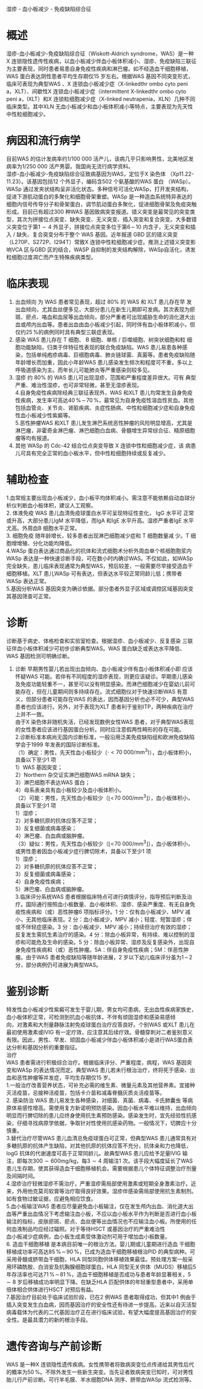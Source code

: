 湿疹 - 血小板减少 - 免疫缺陷综合征  
# 概述  
湿疹-血小板减少-免疫缺陷综合征（Wiskott-Aldrich syndrome，WAS）是一种X 连锁隐性遗传性疾病，以血小板减少伴血小板体积减小、湿疹、免疫缺陷三联征为主要表现，同时患者易患自身免疫性疾病和淋巴瘤。如不经造血干细胞移植，WAS 蛋白表达阴性患者平均生存期仅15 岁左右。根据WAS 基因不同突变形式，临床可表现为典型WAS 、X 连锁血小板减少症（X-linkedthr ombo cyto peni a，XLT）、间歇性X 连锁血小板减少症（intermittent X-linkedthr ombo cyto peni a，IXLT）和X 连锁粒细胞减少症（X-linked neutrapenia，XLN）几种不同临床类型。其中XLN 无血小板减少和血小板体积减小等特点，主要表现为先天性中性粒细胞减少。  
# 病因和流行病学  
目前WAS 的估计发病率约1/100 000 活产儿，该病几乎只影响男性，北美地区发病率为1/250 000 活产男婴。我国尚无流行病学资料。  
湿疹-血小板减少-免疫缺陷综合征致病基因为WAS，定位于X 染色体
（Xp11.22-11.23）。该基因包括12 个外显子，编码含502 个氨基酸的WAS 蛋白
（WASp）。WASp 通过发夹状结构呈非活化状态。多种信号可活化WASp，打开发夹结构，促进下游肌动蛋白的多聚化和细胞骨架重塑。WASp 是一种造血系统特异表达的细胞内信号传导分子和骨架蛋白，调节肌动蛋白多聚化，促进细胞骨架及免疫突触形成。目前已有超过300 种WAS 基因致病突变报道。错义突变是最常见的突变类型，其次为拼接位点突变、缺失突变、无义突变、插入突变和复合突变。大多数错义突变位于第$1{\sim}4$ 外显子，拼接位点突变多位于第$6\!\sim\!10$ 内含子，无义突变和插入 / 缺失、复合突变分布于整个 WAS  基因。近年报道 GBD 区的错义突变（L270P、S272P、I294T）常致X 连锁中性粒细胞减少症。推测上述错义突变影响VCA 区与GBD 区的结合，WASP 自抑制的发夹结构解除，WASp自活化，诱发粒细胞过度凋亡而产生特殊疾病类型。  
# 临床表现  
1. 出血倾向 为 WAS  患者常见表现，超过 $80\%$ 的 WAS  和 XLT  患儿存在早 发出血倾向，尤其血丝便多见，大部分患儿在新生儿期即可发病。其次表现为瘀斑、瘀点、咯血和血尿等出血倾向，部分严重者可出现威胁生命的消化道大出血或颅内出血等。患者出血由血小板减少引起，同时伴有血小板体积减小，但仅约$25\,\%$的病例同时具有典型三联症表现。  
2. 感染 WAS  患儿存在 T  细胞、 B  细胞、单核 / 巨噬细胞、树突状细胞和粒 细胞功能缺陷，归类于伴特征性表现的联合免疫缺陷。WAS 患儿易患各种感染，包括单纯疱疹病毒、巨细胞病毒、肺炎链球菌、真菌等。患者免疫缺陷随年龄增长而加重，因此小年龄WAS 患儿感染发生频次和程度可不重，多以上呼吸道感染为主。而年长儿可能肺炎等严重感染则较多见。  
3. 湿疹 约 $80\%$ 的 WAS  患儿可出现湿疹，范围和严重程度差异很大。可有 典型严重、难治性湿疹，也可非常轻微，甚至无湿疹表现。  
4.自身免疫性疾病除经典三联征表现外，WAS 和XLT 患儿均常发生自身免疫性疾病，发生率可高达$40\,\%\!\sim\!70\,\%$，最常见为自身免疫性溶血性贫血。其他包括血管炎、关节炎、肾脏疾病、炎症性肠病、中性粒细胞减少症和自身免疫性血小板减少性紫癜等。  
5.恶性肿瘤WAS 和XLT 患儿发生淋巴系统恶性肿瘤的风险明显增高，尤其是淋巴瘤，非霍奇金淋巴瘤、淋巴细胞白血病、骨髓增生异常综合征、精原细胞瘤等均有报道。  
6. 其他 WASp  的 Cdc-42  结合位点突变导致 X  连锁中性粒细胞减少症，该 病患儿可具有完全正常的血小板水平，但中性粒细胞持续或反复减少。  
# 辅助检查  
1.血常规主要出现血小板减少，血小板平均体积减小。需注意不能依赖自动血球分析仪判断血小板体积，建议人工观察。  
2. 体液免疫 WAS  患儿血清免疫球蛋白水平可呈现特征性变化， IgG  水平可 正常或升高，大部分患儿IgM 水平降低，而IgA 和IgE 水平升高。湿疹严重者IgE 水平尤高。外周血B 细胞水平正常。  
3. 细胞免疫 随年龄增长，较多患者出现淋巴细胞减少症和 T  细胞数量减 少。T 细胞增增殖、分化功能均降低。  
4.WASp 蛋白表达通过商品化的抗体和流式细胞术分析外周血单个核细胞胞浆内WASp 表达是一种快速诊断手段，可在数小时内确诊WAS。不仅如此，如WASp 完全缺失，患儿临床表现通常为典型WAS，预后较差，一般需要尽早接受造血干细胞移植。XLT 患儿WASp 可有表达，但表达水平较正常同龄儿低；携带者WASp 表达正常。  
5.基因分析WAS 基因突变为确诊依据。部分患者外显子区域或调控区域基因突变其基因筛查可正常。  
# 诊断  
诊断基于病史、体格检查和实验室检查。根据湿疹、血小板减少、反复感染 三联征伴血小板体积减少可初步诊断典型WAS。WAS 蛋白缺乏或表达水平降低、WAS 基因检测可明确诊断。  
1. 诊断 早期男性婴儿若出现出血倾向、血小板减少伴有血小板体积减小即 应该怀疑WAS 可能。若伴有不同程度的湿疹表现，则更应该疑诊。早期患儿感染及免疫功能轻重不一，甚至可以没有明显感染。而淋巴细胞减少在婴幼儿前可能存在，但在儿童期间则多持续存在。流式细胞仪对于快速诊断WAS 有意义，但部分患者可能存在WAS 的表达，因而基因分析也必不可少，典型WAS 患者也应该进行。另外，对于表现为XLT 患者利于鉴别ITP，两种疾病在治疗上并不一致。  
由于X 染色体非随机失活，已经发现数例女性WAS 患者，对于典型WAS表现的女性患者应该进行基因蛋白分析。同时应注意假两性畸形的存在可能。  
2.诊断标准本病尚无国内诊断标准，一般沿用泛美免疫缺陷组和欧洲免疫缺陷学会于1999 年发表的国际诊断标准。  
（1）确定：男性，先天性血小板较少（$\cdot{<}70\;000/\mathrm{mm}^{3}\mathrm{)}$），血小板体积小，具备以下至少1 项  
1）WAS 基因突变；  
2）Northern 杂交证实淋巴细胞WAS mRNA 缺失；  
3）淋巴细胞不表达WAS 蛋白；  
4）母系表亲具有血小板较少及血小板体积小。  
（2）可能：男性，先天性血小板较少（$\lfloor<\!70\ 000/\mathrm{mm}^{3}\rfloor$），血小板体积小，具备以下至少1 项  
1）湿疹；  
2）对多糖抗原的抗体应答不正常；  
3）反复细菌或病毒感染；  
4）淋巴瘤、白血病或脑肿瘤。  
（3）疑似：男性，先天性血小板较少（$\lfloor<\!70\ 000/\mathrm{mm}^{3}\rfloor$），血小板体积小，或男性患者因血小板减少症行脾切除术，具备以下至少1 项  
1）湿疹；  
2）对多糖抗原的抗体应答不正常；  
3）反复细菌或病毒感染；  
4）自身免疫性疾病；  
5）淋巴瘤、白血病或脑肿瘤。  
3.临床评分系统WAS 患者根据临床特点可进行病情评分，指导预后判断及治疗。国际通行按照血小板数量、血小板体积、湿疹、感染严重度、有无自身免疫性疾病和（或）恶性肿瘤6 项指标评分。1 分：仅有血小板减少、MPV 减小，无其他临床表现。2 分：血小板减少，MPV 减小；轻度、短暂湿疹；伴或不伴轻症感染。3 分：血小板减少、MPV 减小；持续但治疗有效的湿疹；反复发生需抗生素治疗的感染。4 分：除血小板异常，有持续、难以控制的湿疹和可能危及生命的感染。5 分：除血小板异常、湿疹及反复感染外，出现自身免疫性疾病和（或）恶性肿瘤。5A：伴自身免疫性疾病；5M：伴恶性肿瘤。由于WAS 患者免疫缺陷等随年龄进展，2 岁以下幼儿临床评分虽为$1\!\sim\!2$ 分，部分病例仍可进展为典型WAS。  
# 鉴别诊断  
特发性血小板减少性紫癜可发生于婴儿期，男女均可患病，无出血性疾病家族史，血小板体积正常，可检测到抗血小板抗体，不伴有顽固湿疹和感染易感倾  
向，对激素和大剂量静脉注射免疫球蛋白治疗应答良好。个别WAS 或XLT 患儿在最初使用激素或IVIG 有一定疗效，应注意其后续疗效。骨髓穿刺对二者鉴别意义有限。因此，男性、早发、顽固血小板减少伴血小板体积减小是进行WAS蛋白表达分析和基因分析的重要指征。  
治疗  
WAS 患者需进行积极综合治疗。根据临床评分、严重程度，病程，WAS 基因突变和WASp 的表达情况而定。典型WAS 患儿若未行根治治疗，终将死于感染、出血和恶性肿瘤等并发症，平均生存期仅15 岁。  
1.一般治疗改善营养状态，可补充必需的维生素、微量元素及其他营养素。宜接种灭活疫苗，忌接种活疫苗，包括卡介苗和减毒脊髓灰质炎活疫苗等。  
2. 感染防治 WAS  患儿易发生各种感染，对细菌、真菌、病毒、卡氏肺囊虫 等病原体易感性增高。需使用复方新诺明预防感染。因血小板水平难以维持，出血倾向明显而行脾切除的患儿应终身使用抗生素预防感染。感染发生时，宜先经验性抗感染，仔细寻找病原学依据，争取针对性使用抗感染药物。一般情况下，切脾应十分慎重。  
3.替代治疗尽管WAS 患儿血清总免疫球蛋白可正常，但典型WAS 患儿通常具有对多糖抗原的抗体产生缺陷，对其他抗原的抗体应答不充分，抗体亲和力也降低，$\mathrm{logG}$ 抗体的代谢速度可高于正常同龄儿。故典型WAS 患儿应给予足量IVIG 输注，即每次$300{\sim}600\mathrm{mg/kg}$，每$3{\sim}4$ 周输注1 次。该手段大幅度延长了WAS 患儿生存期，使其获得造血干细胞移植机会。需要根据患儿个体特征调整治疗剂量及间隔时间。  
4.湿疹治疗轻微湿疹不需治疗，严重湿疹需局部使用激素或短期全身激素治疗。近来，外用他克莫司软膏等治疗取得良好效果。湿疹伴感染需局部使用抗生素制剂。如有食物过敏证据，应避免相应饮食。  
5.血小板输注WAS 患者应尽量避免血小板输注，仅在发生颅内出血、消化道大出血等严重出血情况下考虑输注血小板，不应以血小板水平作为判断是否进行血小板输注的指标，皮肤瘀斑、瘀点、血丝便等出血情况也不应输注血小板。所使用的任何血液制品均应经过辐照。对于等待HSCT 或基因治疗的严重难治性  
血小板减少症病例，血小板生成素受体激动剂可用于增加血小板数量。  
6. 造血干细胞移植 是本病目前唯一的根治方法。婴儿期或儿童期进行造血 干细胞移植成功率可高达$85\,\%\!\sim\!90\,\%$，已成为造血干细胞移植根治PID 的典型病种。可采用骨髓或脐带血干细胞，HLA 同型同胞供体移植效果最佳。预处理方案一般采用环磷酰胺、白消安及抗胸腺细胞球蛋白。HLA 同型无关供体（MUDS）移植后5 年存活率也可达$71\,\%\!\sim\!81\,\%$，造血干细胞移植是否成功与患者年龄显著相关，$5{\sim}8$ 岁后移植成功率明显下降。在缺乏HLA 匹配供体的年轻重型患者中，采用单倍体相合供体进行HSCT 对预后有益。  
7.基因治疗目前处于临床试验阶段，已在2 例WAS 患者取得成功，但其中1 例由于插入突变发生白血病，因而基因治疗的安全性还有待进一步提高。近来以自灭活型病毒载体为代表的二代基因治疗正在进行临床试验，有望大幅度提高基因治疗的安全性。是最具潜力的新的根治手段。  
# 遗传咨询与产前诊断  
WAS 是一种X 连锁隐性遗传疾病。女性携带者将致病突变位点传递给其男性后代的概率为$50\,\%$。不除外发生一些新生突变。当先证者致病突变已知时，可对男性胎儿行产前诊断。可行羊毛膜、羊水细胞DNA 测序、脐带血WASp 流式检测等。  
